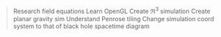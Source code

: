> Research field equations
> Learn OpenGL
> Create $\Re^3$ simulation
> Create planar gravity sim
> Understand Penrose tiling
> Change simulation coord system to that of black hole spacetime diagram